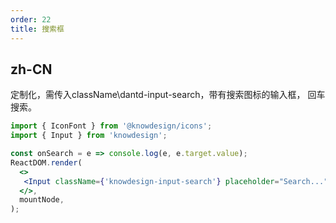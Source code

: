 ```yaml
---
order: 22
title: 搜索框
---
```


## zh-CN

定制化，需传入className\dantd-input-search，带有搜索图标的输入框， 回车搜索。


```jsx
import { IconFont } from '@knowdesign/icons';
import { Input } from 'knowdesign';

const onSearch = e => console.log(e, e.target.value);
ReactDOM.render(
  <>
   <Input className={'knowdesign-input-search'} placeholder="Search..."  prefix={<IconFont type='icon-sousuo' style={{fontSize: 13}} />} onPressEnter={onSearch}/>
  </>,
  mountNode,
);
```
